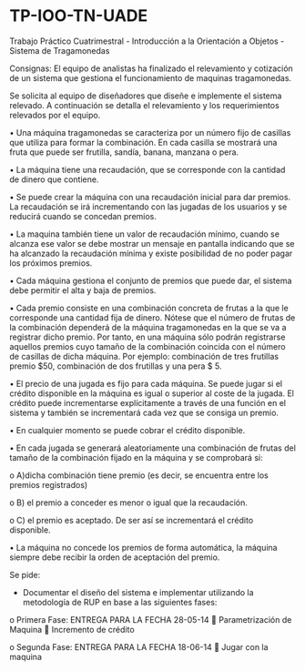 TP-IOO-TN-UADE
==============

Trabajo Práctico Cuatrimestral - Introducción a la Orientación a Objetos  - Sistema de Tragamonedas


Consignas:
El equipo de analistas ha finalizado el relevamiento y cotización de un sistema que gestiona el funcionamiento de maquinas tragamonedas.

Se solicita al equipo de diseñadores que diseñe e implemente el sistema relevado.  A continuación se detalla el relevamiento y los requerimientos relevados por el equipo.

•	Una máquina tragamonedas se caracteriza por un número fijo de casillas que utiliza para formar la combinación. En cada casilla se mostrará una fruta que puede ser frutilla, sandía, banana, manzana o pera.

•	La máquina tiene una recaudación, que se corresponde con la cantidad de dinero que contiene. 

•	Se puede crear la máquina con una recaudación inicial para dar premios. La recaudación se irá incrementando con las jugadas de los usuarios y se reducirá cuando se concedan premios.

•	La maquina también tiene un valor de recaudación mínimo, cuando se alcanza ese valor se debe mostrar un mensaje en pantalla indicando que se ha alcanzado la recaudación mínima y existe posibilidad de no poder pagar los próximos premios.

•	Cada máquina gestiona el conjunto de premios que puede dar, el sistema debe permitir el alta y baja de premios.

•	Cada premio consiste en una combinación concreta de frutas a la que le corresponde una cantidad fija de dinero. Nótese que el número de frutas de la combinación dependerá de la máquina tragamonedas en la que se va a registrar dicho premio. Por tanto, en una máquina sólo podrán registrarse aquellos premios cuyo tamaño de la combinación coincida con el número de casillas de dicha máquina. Por ejemplo: combinación de tres frutillas premio $50,  combinación de dos frutillas y una pera $ 5.

•	El precio de una jugada es fijo para cada máquina. Se puede jugar si el crédito disponible en la máquina es igual o superior al coste de la jugada. El crédito puede incrementarse explícitamente a través de una función en el sistema y también se incrementará cada vez que se consiga un premio.

•	En cualquier momento se puede cobrar el crédito disponible.

•	En cada jugada se generará aleatoriamente una combinación de frutas del tamaño de la combinación fijado en la máquina y se comprobará si: 


o	A)dicha combinación tiene premio (es decir, se encuentra entre los premios registrados)


o	B) el premio a conceder es menor o igual que la recaudación.


o	C) el premio es aceptado. De ser así se incrementará el crédito disponible.


•	La máquina no concede los premios de forma automática, la máquina siempre debe recibir la orden de aceptación del premio.

Se pide:

-	Documentar el diseño del sistema e implementar utilizando la metodología de RUP en base a las siguientes fases:


o	Primera Fase: ENTREGA PARA LA FECHA 28-05-14
	Parametrización de Maquina
	Incremento de crédito


o	Segunda Fase: ENTREGA PARA LA FECHA 18-06-14
	Jugar con la maquina
